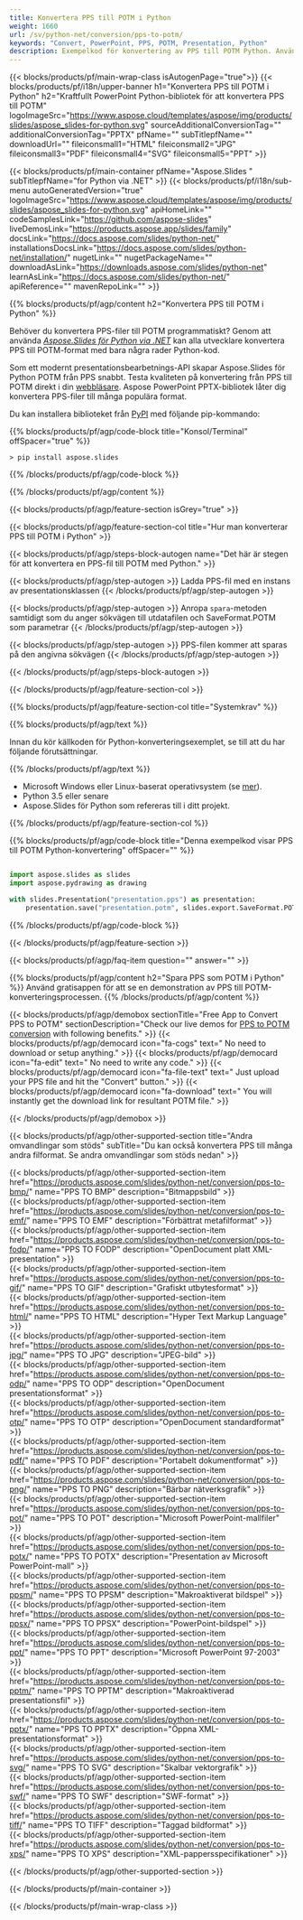 ```yaml
---
title: Konvertera PPS till POTM i Python
weight: 1660
url: /sv/python-net/conversion/pps-to-potm/ 
keywords: "Convert, PowerPoint, PPS, POTM, Presentation, Python"
description: Exempelkod för konvertering av PPS till POTM Python. Använd PowerPoint Python API för batchkonvertering av PPS-filer till POTM-filer.
---
```


{{< blocks/products/pf/main-wrap-class isAutogenPage="true">}}
{{< blocks/products/pf/i18n/upper-banner h1="Konvertera PPS till POTM i Python" h2="Kraftfullt PowerPoint Python-bibliotek för att konvertera PPS till POTM" logoImageSrc="https://www.aspose.cloud/templates/aspose/img/products/slides/aspose_slides-for-python.svg" sourceAdditionalConversionTag="" additionalConversionTag="PPTX" pfName="" subTitlepfName="" downloadUrl="" fileiconsmall1="HTML" fileiconsmall2="JPG" fileiconsmall3="PDF" fileiconsmall4="SVG" fileiconsmall5="PPT" >}}

{{< blocks/products/pf/main-container pfName="Aspose.Slides " subTitlepfName="for Python via .NET" >}}
{{< blocks/products/pf/i18n/sub-menu autoGeneratedVersion="true" logoImageSrc="https://www.aspose.cloud/templates/aspose/img/products/slides/aspose_slides-for-python.svg" apiHomeLink="" codeSamplesLink="https://github.com/aspose-slides" liveDemosLink="https://products.aspose.app/slides/family" docsLink="https://docs.aspose.com/slides/python-net/" installationsDocsLink="https://docs.aspose.com/slides/python-net/installation/" nugetLink="" nugetPackageName="" downloadAsLink="https://downloads.aspose.com/slides/python-net" learnAsLink="https://docs.aspose.com/slides/python-net/" apiReference="" mavenRepoLink="" >}}

{{% blocks/products/pf/agp/content h2="Konvertera PPS till POTM i Python" %}}

Behöver du konvertera PPS-filer till POTM programmatiskt? Genom att använda [*Aspose.Slides för Python via .NET*](https://products.aspose.com/slides/python-net/) kan alla utvecklare konvertera PPS till POTM-format med bara några rader Python-kod.

Som ett modernt presentationsbearbetnings-API skapar Aspose.Slides för Python POTM från PPS snabbt. Testa kvaliteten på konvertering från PPS till POTM direkt i din [webbläsare](https://products.aspose.app/slides/conversion). Aspose PowerPoint PPTX-bibliotek låter dig konvertera PPS-filer till många populära format.

Du kan installera biblioteket från [PyPI](https://pypi.org/project/Aspose.Slides/) med följande pip-kommando:

{{% blocks/products/pf/agp/code-block title="Konsol/Terminal" offSpacer="true" %}}

```console
> pip install aspose.slides

```

{{% /blocks/products/pf/agp/code-block %}}

{{% /blocks/products/pf/agp/content %}}

{{< blocks/products/pf/agp/feature-section isGrey="true" >}}

{{< blocks/products/pf/agp/feature-section-col title="Hur man konverterar PPS till POTM i Python" >}}

{{< blocks/products/pf/agp/steps-block-autogen name="Det här är stegen för att konvertera en PPS-fil till POTM med Python." >}}

{{< blocks/products/pf/agp/step-autogen >}}
Ladda PPS-fil med en instans av presentationsklassen
{{< /blocks/products/pf/agp/step-autogen >}}

{{< blocks/products/pf/agp/step-autogen >}}
Anropa `spara`-metoden samtidigt som du anger sökvägen till utdatafilen och SaveFormat.POTM som parametrar
{{< /blocks/products/pf/agp/step-autogen >}}

{{< blocks/products/pf/agp/step-autogen >}}
PPS-filen kommer att sparas på den angivna sökvägen
{{< /blocks/products/pf/agp/step-autogen >}}

{{< /blocks/products/pf/agp/steps-block-autogen >}}

{{< /blocks/products/pf/agp/feature-section-col >}}

{{% blocks/products/pf/agp/feature-section-col title="Systemkrav" %}}

{{% blocks/products/pf/agp/text %}}

 Innan du kör källkoden för Python-konverteringsexemplet, se till att du har följande förutsättningar.

{{% /blocks/products/pf/agp/text %}}

- Microsoft Windows eller Linux-baserat operativsystem (se [mer](https://docs.aspose.com/slides/python-net/system-requirements/)).
- Python 3.5 eller senare
- Aspose.Slides för Python som refereras till i ditt projekt.

{{% /blocks/products/pf/agp/feature-section-col %}}

{{% blocks/products/pf/agp/code-block title="Denna exempelkod visar PPS till POTM Python-konvertering" offSpacer="" %}}

```py

import aspose.slides as slides
import aspose.pydrawing as drawing

with slides.Presentation("presentation.pps") as presentation:
    presentation.save("presentation.potm", slides.export.SaveFormat.POTM)

```
{{% /blocks/products/pf/agp/code-block %}}

{{< /blocks/products/pf/agp/feature-section >}}

{{< blocks/products/pf/agp/faq-item question="" answer="" >}}
 
{{% blocks/products/pf/agp/content h2="Spara PPS som POTM i Python" %}}
Använd gratisappen för att se en demonstration av PPS till POTM-konverteringsprocessen. 
{{% /blocks/products/pf/agp/content %}}

<!-- aboutfile Starts -->

{{< blocks/products/pf/agp/demobox sectionTitle="Free App to Convert PPS to POTM" sectionDescription="Check our live demos for [PPS to POTM conversion](https://products.aspose.app/slides/conversion/) with following benefits." >}}
        {{< blocks/products/pf/agp/democard icon="fa-cogs" text=" No need to download or setup anything." >}}
        {{< blocks/products/pf/agp/democard icon="fa-edit" text=" No need to write any code." >}}
        {{< blocks/products/pf/agp/democard icon="fa-file-text" text=" Just upload your PPS file and hit the \"Convert\" button." >}}
        {{< blocks/products/pf/agp/democard icon="fa-download" text=" You will instantly get the download link for resultant POTM file." >}}

{{< /blocks/products/pf/agp/demobox >}}

<!-- aboutfile Ends -->

{{< blocks/products/pf/agp/other-supported-section title="Andra omvandlingar som stöds" subTitle="Du kan också konvertera PPS till många andra filformat. Se andra omvandlingar som stöds nedan" >}}

{{< blocks/products/pf/agp/other-supported-section-item href="https://products.aspose.com/slides/python-net/conversion/pps-to-bmp/" name="PPS TO BMP" description="Bitmappsbild" >}}  
{{< blocks/products/pf/agp/other-supported-section-item href="https://products.aspose.com/slides/python-net/conversion/pps-to-emf/" name="PPS TO EMF" description="Förbättrat metafilformat" >}}  
{{< blocks/products/pf/agp/other-supported-section-item href="https://products.aspose.com/slides/python-net/conversion/pps-to-fodp/" name="PPS TO FODP" description="OpenDocument platt XML-presentation" >}}  
{{< blocks/products/pf/agp/other-supported-section-item href="https://products.aspose.com/slides/python-net/conversion/pps-to-gif/" name="PPS TO GIF" description="Grafiskt utbytesformat" >}}  
{{< blocks/products/pf/agp/other-supported-section-item href="https://products.aspose.com/slides/python-net/conversion/pps-to-html/" name="PPS TO HTML" description="Hyper Text Markup Language" >}}  
{{< blocks/products/pf/agp/other-supported-section-item href="https://products.aspose.com/slides/python-net/conversion/pps-to-jpg/" name="PPS TO JPG" description="JPEG-bild" >}}  
{{< blocks/products/pf/agp/other-supported-section-item href="https://products.aspose.com/slides/python-net/conversion/pps-to-odp/" name="PPS TO ODP" description="OpenDocument presentationsformat" >}}  
{{< blocks/products/pf/agp/other-supported-section-item href="https://products.aspose.com/slides/python-net/conversion/pps-to-otp/" name="PPS TO OTP" description="OpenDocument standardformat" >}}  
{{< blocks/products/pf/agp/other-supported-section-item href="https://products.aspose.com/slides/python-net/conversion/pps-to-pdf/" name="PPS TO PDF" description="Portabelt dokumentformat" >}}  
{{< blocks/products/pf/agp/other-supported-section-item href="https://products.aspose.com/slides/python-net/conversion/pps-to-png/" name="PPS TO PNG" description="Bärbar nätverksgrafik" >}}  
{{< blocks/products/pf/agp/other-supported-section-item href="https://products.aspose.com/slides/python-net/conversion/pps-to-pot/" name="PPS TO POT" description="Microsoft PowerPoint-mallfiler" >}}  
{{< blocks/products/pf/agp/other-supported-section-item href="https://products.aspose.com/slides/python-net/conversion/pps-to-potx/" name="PPS TO POTX" description="Presentation av Microsoft PowerPoint-mall" >}}  
{{< blocks/products/pf/agp/other-supported-section-item href="https://products.aspose.com/slides/python-net/conversion/pps-to-ppsm/" name="PPS TO PPSM" description="Makroaktiverat bildspel" >}}  
{{< blocks/products/pf/agp/other-supported-section-item href="https://products.aspose.com/slides/python-net/conversion/pps-to-ppsx/" name="PPS TO PPSX" description="PowerPoint-bildspel" >}}  
{{< blocks/products/pf/agp/other-supported-section-item href="https://products.aspose.com/slides/python-net/conversion/pps-to-ppt/" name="PPS TO PPT" description="Microsoft PowerPoint 97-2003" >}}  
{{< blocks/products/pf/agp/other-supported-section-item href="https://products.aspose.com/slides/python-net/conversion/pps-to-pptm/" name="PPS TO PPTM" description="Makroaktiverad presentationsfil" >}}  
{{< blocks/products/pf/agp/other-supported-section-item href="https://products.aspose.com/slides/python-net/conversion/pps-to-pptx/" name="PPS TO PPTX" description="Öppna XML-presentationsformat" >}}  
{{< blocks/products/pf/agp/other-supported-section-item href="https://products.aspose.com/slides/python-net/conversion/pps-to-svg/" name="PPS TO SVG" description="Skalbar vektorgrafik" >}}  
{{< blocks/products/pf/agp/other-supported-section-item href="https://products.aspose.com/slides/python-net/conversion/pps-to-swf/" name="PPS TO SWF" description="SWF-format" >}}  
{{< blocks/products/pf/agp/other-supported-section-item href="https://products.aspose.com/slides/python-net/conversion/pps-to-tiff/" name="PPS TO TIFF" description="Taggad bildformat" >}}  
{{< blocks/products/pf/agp/other-supported-section-item href="https://products.aspose.com/slides/python-net/conversion/pps-to-xps/" name="PPS TO XPS" description="XML-pappersspecifikationer" >}}  


{{< /blocks/products/pf/agp/other-supported-section >}}

{{< /blocks/products/pf/main-container >}}
    
{{< /blocks/products/pf/main-wrap-class >}}